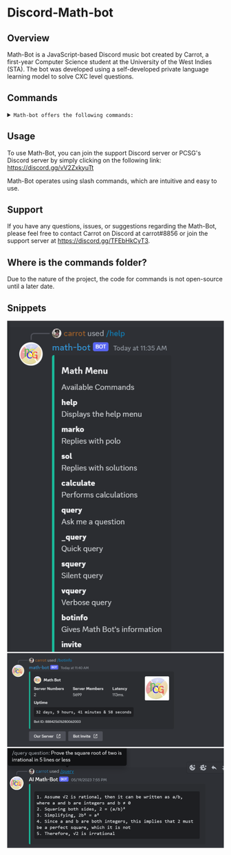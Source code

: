 # Discord-Math-bot

## Overview

Math-Bot is a JavaScript-based Discord music bot created by Carrot, a first-year Computer Science student at the University of the West Indies (STA). The bot was developed using a self-developed private language learning model to solve CXC level questions.

## Commands

<details>

<summary>
  <code>Math-bot offers the following commands:
</code>
</summary>

- help
- sol
- query
- invite
- support
- botinfo
- calculate
- quick query
- silent query
- verbose query

</details>

## Usage

To use Math-Bot, you can join the support Discord server or PCSG's Discord server by simply clicking on the following link: https://discord.gg/vV2ZxkyuTt

Math-Bot operates using slash commands, which are intuitive and easy to use.

## Support

If you have any questions, issues, or suggestions regarding the Math-Bot, please feel free to contact Carrot on Discord at carrot#8856 or join the support server at https://discord.gg/TFEbHkCyT3.

## Where is the commands folder?

Due to the nature of the project, the code for commands is not open-source until a later date.

## Snippets
![Screenshot 1](screenshots/screenshot1.png)<br/>
![Screenshot 2](screenshots/screenshot2.png)<br/>
![Screenshot 3](screenshots/screenshot3.png)<br/>
